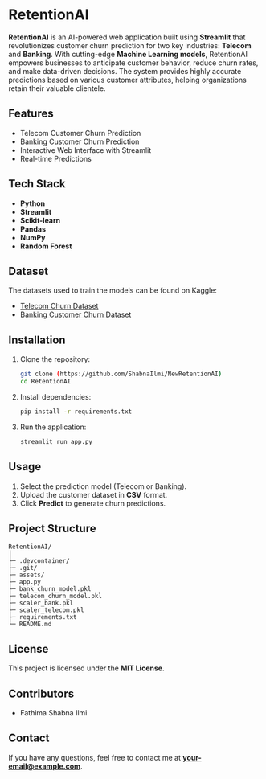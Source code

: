 # RetentionAI

**RetentionAI** is an AI-powered web application built using **Streamlit** that revolutionizes customer churn prediction for two key industries: **Telecom** and **Banking**. With cutting-edge **Machine Learning models**, RetentionAI empowers businesses to anticipate customer behavior, reduce churn rates, and make data-driven decisions. The system provides highly accurate predictions based on various customer attributes, helping organizations retain their valuable clientele.

## Features
- Telecom Customer Churn Prediction
- Banking Customer Churn Prediction
- Interactive Web Interface with Streamlit
- Real-time Predictions

## Tech Stack
- **Python**
- **Streamlit**
- **Scikit-learn**
- **Pandas**
- **NumPy**
- **Random Forest**

## Dataset
The datasets used to train the models can be found on Kaggle:
- [Telecom Churn Dataset](https://www.kaggle.com/code/ybifoundation/telecom-customer-churn-prediction)
- [Banking Customer Churn Dataset](https://www.kaggle.com/datasets/saurabhbadole/bank-customer-churn-prediction-dataset)

## Installation
1. Clone the repository:
   ```bash
   git clone (https://github.com/ShabnaIlmi/NewRetentionAI)
   cd RetentionAI
   ```

2. Install dependencies:
   ```bash
   pip install -r requirements.txt
   ```

3. Run the application:
   ```bash
   streamlit run app.py
   ```

## Usage
1. Select the prediction model (Telecom or Banking).
2. Upload the customer dataset in **CSV** format.
3. Click **Predict** to generate churn predictions.

## Project Structure
```
RetentionAI/
│
├─ .devcontainer/      
├─ .git/               
├─ assets/             
├─ app.py              
├─ bank_churn_model.pkl 
├─ telecom_churn_model.pkl 
├─ scaler_bank.pkl      
├─ scaler_telecom.pkl  
├─ requirements.txt     
└─ README.md           
```

## License
This project is licensed under the **MIT License**.

## Contributors
- Fathima Shabna Ilmi

## Contact
If you have any questions, feel free to contact me at **[your-email@example.com](mailto:ilmishabna03@gmail.com)**.

